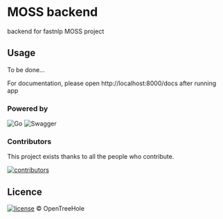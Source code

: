 # MOSS backend

backend for fastnlp MOSS project

## Usage

To be done...

For documentation, please open http://localhost:8000/docs after running app

### Powered by

![Go](https://img.shields.io/badge/go-%2300ADD8.svg?style=for-the-badge&logo=go&logoColor=white)
![Swagger](https://img.shields.io/badge/-Swagger-%23Clojure?style=for-the-badge&logo=swagger&logoColor=white)


### Contributors

This project exists thanks to all the people who contribute.

<a href="https://github.com/OpenTreeHole/auth_next/graphs/contributors">
  <img src="https://contrib.rocks/image?repo=OpenTreeHole/auth_next"  alt="contributors"/>
</a>

## Licence

[![license](https://img.shields.io/github/license/OpenTreeHole/auth_next)](https://github.com/OpenTreeHole/auth_next/blob/master/LICENSE)
© OpenTreeHole
